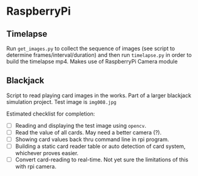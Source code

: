 # RaspberryPi


## Timelapse

Run `get_images.py` to collect the sequence of images (see script to determine frames/interval/duration) and then run `timelapse.py` in order to build the timelapse mp4. Makes use of RaspberryPi Camera module


## Blackjack

Script to read playing card images in the works. Part of a larger blackjack simulation project. Test image is `img008.jpg`

Estimated checklist for completion:

- [ ] Reading and displaying the test image using `opencv`.
- [ ] Read the value of all cards. May need a better camera (?).
- [ ] Showing card values back thru command line in rpi program.
- [ ] Building a static card reader table or auto detection of card system, whichever proves easier.
- [ ] Convert card-reading to real-time. Not yet sure the limitations of this with rpi camera.
